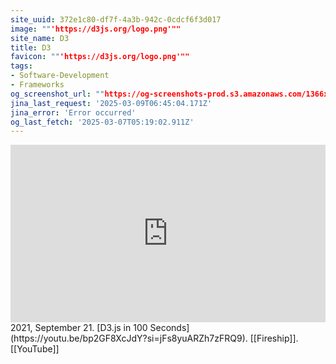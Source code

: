 ```yaml
---
site_uuid: 372e1c80-df7f-4a3b-942c-0cdcf6f3d017
image: ""'https://d3js.org/logo.png'""
site_name: D3
title: D3
favicon: ""'https://d3js.org/logo.png'""
tags:
- Software-Development
- Frameworks
og_screenshot_url: ""https://og-screenshots-prod.s3.amazonaws.com/1366x768/80/false/bac5fbb42b0d9792f965f4a1403458a88dc393115dbe6becf3b2db0c90f3347a.jpeg""
jina_last_request: '2025-03-09T06:45:04.171Z'
jina_error: 'Error occurred'
og_last_fetch: '2025-03-07T05:19:02.911Z'
---
```



<iframe style="aspect-ratio:16/9;width:100%;height:auto" src="https://www.youtube.com/embed/bp2GF8XcJdY?si=sQkcCHICTttYx9Ur&amp;controls=0" title="YouTube video player" frameborder="0" allow="accelerometer; autoplay; clipboard-write; encrypted-media; gyroscope; picture-in-picture; web-share" referrerpolicy="strict-origin-when-cross-origin" allowfullscreen></iframe>
2021, September 21. [D3.js in 100 Seconds](https://youtu.be/bp2GF8XcJdY?si=jFs8yuARZh7zFRQ9). [[Fireship]]. [[YouTube]]
